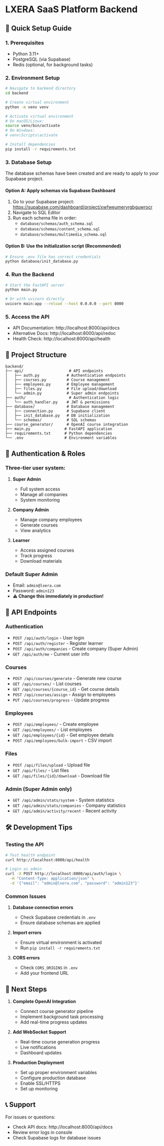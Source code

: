 # LXERA SaaS Platform Backend

## 🚀 Quick Setup Guide

### 1. Prerequisites

- Python 3.11+
- PostgreSQL (via Supabase)
- Redis (optional, for background tasks)

### 2. Environment Setup

```bash
# Navigate to backend directory
cd backend

# Create virtual environment
python -m venv venv

# Activate virtual environment
# On macOS/Linux:
source venv/bin/activate
# On Windows:
# venv\Scripts\activate

# Install dependencies
pip install -r requirements.txt
```

### 3. Database Setup

The database schemas have been created and are ready to apply to your Supabase project.

#### Option A: Apply schemas via Supabase Dashboard

1. Go to your Supabase project: https://supabase.com/dashboard/project/xwfweumeryrgbguwrocr
2. Navigate to SQL Editor
3. Run each schema file in order:
   - `database/schemas/auth_schema.sql`
   - `database/schemas/content_schema.sql`
   - `database/schemas/multimedia_schema.sql`

#### Option B: Use the initialization script (Recommended)

```bash
# Ensure .env file has correct credentials
python database/init_database.py
```

### 4. Run the Backend

```bash
# Start the FastAPI server
python main.py

# Or with uvicorn directly
uvicorn main:app --reload --host 0.0.0.0 --port 8000
```

### 5. Access the API

- API Documentation: http://localhost:8000/api/docs
- Alternative Docs: http://localhost:8000/api/redoc
- Health Check: http://localhost:8000/api/health

## 📁 Project Structure

```
backend/
├── api/                    # API endpoints
│   ├── auth.py            # Authentication endpoints
│   ├── courses.py         # Course management
│   ├── employees.py       # Employee management
│   ├── files.py           # File upload/download
│   └── admin.py           # Super admin endpoints
├── auth/                   # Authentication logic
│   └── auth_handler.py    # JWT & permissions
├── database/              # Database management
│   ├── connection.py      # Supabase client
│   ├── init_database.py   # DB initialization
│   └── schemas/           # SQL schemas
├── course_generator/      # OpenAI course integration
├── main.py               # FastAPI application
├── requirements.txt      # Python dependencies
└── .env                  # Environment variables
```

## 🔑 Authentication & Roles

### Three-tier user system:

1. **Super Admin**
   - Full system access
   - Manage all companies
   - System monitoring

2. **Company Admin**
   - Manage company employees
   - Generate courses
   - View analytics

3. **Learner**
   - Access assigned courses
   - Track progress
   - Download materials

### Default Super Admin

- Email: `admin@lxera.com`
- Password: `admin123`
- **⚠️ Change this immediately in production!**

## 🔌 API Endpoints

### Authentication
- `POST /api/auth/login` - User login
- `POST /api/auth/register` - Register learner
- `POST /api/auth/companies` - Create company (Super Admin)
- `GET /api/auth/me` - Current user info

### Courses
- `POST /api/courses/generate` - Generate new course
- `GET /api/courses/` - List courses
- `GET /api/courses/{course_id}` - Get course details
- `POST /api/courses/assign` - Assign to employees
- `PUT /api/courses/progress` - Update progress

### Employees
- `POST /api/employees/` - Create employee
- `GET /api/employees/` - List employees
- `GET /api/employees/{id}` - Get employee details
- `POST /api/employees/bulk-import` - CSV import

### Files
- `POST /api/files/upload` - Upload file
- `GET /api/files/` - List files
- `GET /api/files/{id}/download` - Download file

### Admin (Super Admin only)
- `GET /api/admin/stats/system` - System statistics
- `GET /api/admin/stats/companies` - Company statistics
- `GET /api/admin/activity/recent` - Recent activity

## 🛠️ Development Tips

### Testing the API

```bash
# Test health endpoint
curl http://localhost:8000/api/health

# Login as admin
curl -X POST http://localhost:8000/api/auth/login \
  -H "Content-Type: application/json" \
  -d '{"email": "admin@lxera.com", "password": "admin123"}'
```

### Common Issues

1. **Database connection errors**
   - Check Supabase credentials in `.env`
   - Ensure database schemas are applied

2. **Import errors**
   - Ensure virtual environment is activated
   - Run `pip install -r requirements.txt`

3. **CORS errors**
   - Check `CORS_ORIGINS` in `.env`
   - Add your frontend URL

## 🚧 Next Steps

1. **Complete OpenAI Integration**
   - Connect course generator pipeline
   - Implement background task processing
   - Add real-time progress updates

2. **Add WebSocket Support**
   - Real-time course generation progress
   - Live notifications
   - Dashboard updates

3. **Production Deployment**
   - Set up proper environment variables
   - Configure production database
   - Enable SSL/HTTPS
   - Set up monitoring

## 📞 Support

For issues or questions:
- Check API docs: http://localhost:8000/api/docs
- Review error logs in console
- Check Supabase logs for database issues